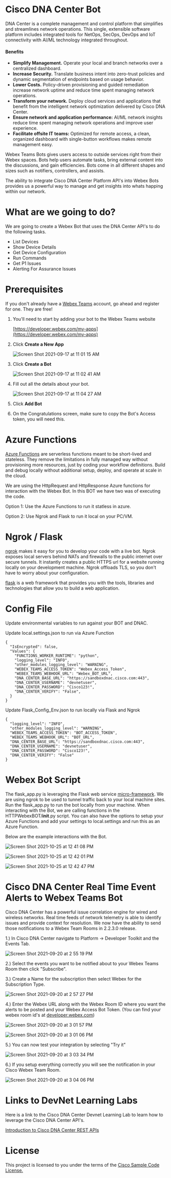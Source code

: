 # Cisco DNA Center Bot

DNA Center is a complete management and control platform that simplifies and streamlines network operations. This single, extensible software platform includes integrated tools for NetOps, SecOps, DevOps and IoT connectivity with AI/ML technology integrated throughout. 

#### Benefits

* **Simplify Management.** Operate your local and branch networks over a centralized dashboard.
* **Increase Security.** Translate business intent into zero-trust policies and dynamic segmentation of endpoints based on usage behavior.
* **Lower Costs.** Policy-driven provisioning and guided remediation increase network uptime and reduce time spent managing network operations.
* **Transform your network.** Deploy cloud services and applications that benefit from the intelligent network optimization delivered by Cisco DNA Center.
* **Ensure network and application performance:** AI/ML network insights reduce time spent managing network operations and improve user experience.
* **Facilitate offsite IT teams:** Optimized for remote access, a clean, organized dashboard with single-button workflows makes remote management easy.

Webex Teams Bots gives users access to outside services right from their Webex spaces. Bots help users automate tasks, bring external content into the discussions, and gain efficiencies. Bots come in all different shapes and sizes such as notifiers, controllers, and assists. 

The ability to integrate Cisco DNA Center Platform API's into Webex Bots provides us a powerful way to manage and get insights into whats happing within our network. 

# What are we going to do? 

We are going to create a Webex Bot that uses the DNA Center API's to do the following tasks. 

* List Devices 
* Show Device Details 
* Get Device Configuration 
* Run Commands 
* Get P1 Issues 
* Alerting For Assurance Issues 

# Prerequisites 

If you don't already have a [Webex Teams](https://www.webex.com/team-collaboration.html) account, go ahead and register for one. They are free! 

1. You'll need to start by adding your bot to the Webex Teams website 
    
    [https://developer.webex.com/my-apps](https://developer.webex.com/my-apps)
    
2. Click **Create a New App** 
    
    ![Screen Shot 2021-09-17 at 11 01 15 AM](https://user-images.githubusercontent.com/80418373/133818934-1b084325-8d37-471c-82f6-0e23971794d0.png)
    
3. Click **Create a Bot**
    
    ![Screen Shot 2021-09-17 at 11 02 41 AM](https://user-images.githubusercontent.com/80418373/133819125-0e231885-99b0-4708-b021-28fc2878bd06.png)
    
4. Fill out all the details about your bot. 
    
    ![Screen Shot 2021-09-17 at 11 04 27 AM](https://user-images.githubusercontent.com/80418373/133819329-9f9d1bf4-76ed-4c25-960b-d2d2ef524e61.png)
    
5. Click **Add Bot**

6. On the Congratulations screen, make sure to copy the Bot's Access token, you will need this. 

# Azure Functions 

[Azure Functions](https://azure.microsoft.com/en-us/services/functions/#overview) are serverless functions meant to be short-lived and stateless. They remove the limitations in fully managed way without provisioning more resources, just by coding your workflow definitions. Build and debug locally without additional setup, deploy, and operate at scale in the cloud.   

We are using the HttpRequest and HttpResponse Azure functions for interaction with the Webex Bot. In this BOT we have two was of executing the code. 

Option 1: Use the Azure Functions to run it statless in azure.

Option 2: Use Ngrok and Flask to run it local on your PC/VM.


# Ngrok / Flask 

[ngrok](https://ngrok.com/) makes it easy for you to develop your code with a live bot. Ngrok exposes local servers behind NATs and firewalls to the public internet over secure tunnels. It instantly creates a public HTTPS url for a website running locally on your development machine. Ngrok offloads TLS, so you don't have to worry about your configuration. 

[flask](https://flask.palletsprojects.com/en/2.0.x/) is a web framework that provides you with the tools, libraries and technologies that allow you to build a web application. 
        
# Config File 

Update environmental variables to run against your BOT and DNAC. 

Update local.settings.json to run via Azure Function

    {
      "IsEncrypted": false,
      "Values": {
        "FUNCTIONS_WORKER_RUNTIME": "python",
        "logging_level": "INFO",
        "other_modules_logging_level": "WARNING",
        "WEBEX_TEAMS_ACCESS_TOKEN": "Webex_Access_Token",
        "WEBEX_TEAMS_WEBHOOK_URL": "Webex_BOT_URL",
        "DNA_CENTER_BASE_URL": "https://sandboxdnac.cisco.com:443",
        "DNA_CENTER_USERNAME": "devnetuser",
        "DNA_CENTER_PASSWORD": "Cisco123!",
        "DNA_CENTER_VERIFY": "False",
      }
    }

Update Flask_Config_Env.json to run locally via Flask and Ngrok

    {
      "logging_level": "INFO",
      "other_modules_logging_level": "WARNING",
      "WEBEX_TEAMS_ACCESS_TOKEN": "BOT_ACCESS_TOKEN",
      "WEBEX_TEAMS_WEBHOOK_URL": "BOT_URL",
      "DNA_CENTER_BASE_URL": "https://sandboxdnac.cisco.com:443",
      "DNA_CENTER_USERNAME": "devnetuser",
      "DNA_CENTER_PASSWORD": "Cisco123!",
      "DNA_CENTER_VERIFY": "False"
    }

# Webex Bot Script 

The flask_app.py is leveraging the Flask web service [micro-framework](http://flask.pocoo.org/). We are using ngrok to be used to tunnel traffic back to your local machine sites. Run the flask_app.py to run the bot locally from your machine. When interacting with the Bot, we are calling functions in the HTTPWebexBOT/__init__.py script. You can also have the options to setup your Azure Functions and add your settings to local.settings and run this as an Azure Function. 

Below are the example interactions with the Bot. 

![Screen Shot 2021-10-25 at 12 41 08 PM](https://user-images.githubusercontent.com/80418373/138743926-773c5802-9cb6-4e6a-bfa3-5249343b92a7.png)

![Screen Shot 2021-10-25 at 12 42 01 PM](https://user-images.githubusercontent.com/80418373/138744062-85485d11-f26c-4c92-a1a5-a11b1ed78865.png)

![Screen Shot 2021-10-25 at 12 42 47 PM](https://user-images.githubusercontent.com/80418373/138744158-cf43d5d8-e94d-4d78-9b3b-bb9713aba14a.png)


# Cisco DNA Center Real Time Event Alerts to Webex Teams Bot 

Cisco DNA Center has a powerful issue correlation engine for wired and wireless networks. Real time feeds of network telemetry is able to identify issues and provide context for resolution. We now have the ability to send those notifications to a Webex Team Rooms in 2.2.3.0 release. 

1.) In Cisco DNA Center navigate to Platform -> Developer Toolkit and the Events Tab.

![Screen Shot 2021-09-20 at 2 55 19 PM](https://user-images.githubusercontent.com/80418373/134066574-61efac9b-fbda-4f51-a5a8-ed001d69fffe.png)

2.) Select the events you want to be notified about to your Webex Teams Room then click "Subscribe". 

3.) Create a Name for the subscription then select Webex for the Subscription Type.  

![Screen Shot 2021-09-20 at 2 57 27 PM](https://user-images.githubusercontent.com/80418373/134066822-27516f03-364c-479a-bd34-11ed13266167.png)

4.) Enter the Webex URL along with the Webex Room ID where you want the alerts to be posted and your Webex Access Bot Token. (You can find your webex room id's at [developer.webex.com](https://developer.webex.com/docs/api/v1/rooms/get-room-meeting-details))

![Screen Shot 2021-09-20 at 3 01 57 PM](https://user-images.githubusercontent.com/80418373/134067388-9e484b6b-55f8-4382-bb36-3f24099df4d6.png)

![Screen Shot 2021-09-20 at 3 01 06 PM](https://user-images.githubusercontent.com/80418373/134067277-7414dac6-9360-4726-ad7d-7626b803b50a.png)

5.) You can now test your integration by selecting "Try it" 

![Screen Shot 2021-09-20 at 3 03 34 PM](https://user-images.githubusercontent.com/80418373/134067606-b322bee0-a765-4578-abfe-73d69e5cd247.png)

6.) If you setup everything correctly you will see the notification in your Cisco Webex Team Room. 

![Screen Shot 2021-09-20 at 3 04 06 PM](https://user-images.githubusercontent.com/80418373/134067679-1caac760-b9ae-41e8-acca-ddfd7b62391e.png)

# Links to DevNet Learning Labs

Here is a link to the Cisco DNA Center Devnet Learning Lab to learn how to leverage the Cisco DNA Center API's.

[Introduction to Cisco DNA Center REST APIs](https://developer.cisco.com/learning/modules/dnac-rest-apis)

# License

This project is licensed to you under the terms of the [Cisco Sample Code License.](https://github.com/brfriedr/DNAC_Better_Together/blob/master/LICENSE)
